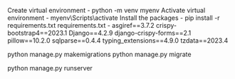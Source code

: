 Create virtual environment  -  python -m venv myenv
Activate virtual environment - myenv\Scripts\activate
Install the packages - pip install -r requirements.txt
requirements.txt  -  asgiref==3.7.2
crispy-bootstrap4==2023.1
Django==4.2.9
django-crispy-forms==2.1
pillow==10.2.0
sqlparse==0.4.4
typing_extensions==4.9.0
tzdata==2023.4

python manage.py makemigrations
python manage.py migrate

python manage.py runserver
